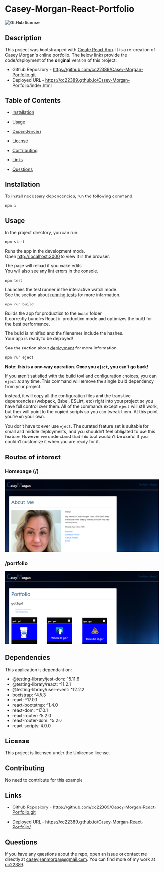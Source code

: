 # Casey-Morgan-React-Portfolio
![GitHub license](https://img.shields.io/badge/license-Unlicense-blue.svg)

## Description

This project was bootstrapped with [Create React App](https://github.com/facebook/create-react-app).
It is a re-creation of Casey Morgan's online portfolio. The below links provide the code/deployment of the **original** version of this project:

* Github Repository - https://github.com/cc22389/Casey-Morgan-Portfolio.git
* Deployed URL - https://cc22389.github.io/Casey-Morgan-Portfolio/index.html

## Table of Contents 

* [Installation](#installation)

* [Usage](#usage)

* [Dependencies](#dependencies)

* [License](#license)

* [Contributing](#contributing)

* [Links](#links)

* [Questions](#questions)

## Installation

To install necessary dependencies, run the following command:

```
npm i
```

## Usage

In the project directory, you can run:

```
npm start
```

Runs the app in the development mode.\
Open [http://localhost:3000](http://localhost:3000) to view it in the browser.

The page will reload if you make edits.\
You will also see any lint errors in the console.

```
npm test
```

Launches the test runner in the interactive watch mode.\
See the section about [running tests](https://facebook.github.io/create-react-app/docs/running-tests) for more information.

```
npm run build
```

Builds the app for production to the `build` folder.\
It correctly bundles React in production mode and optimizes the build for the best performance.

The build is minified and the filenames include the hashes.\
Your app is ready to be deployed!

See the section about [deployment](https://facebook.github.io/create-react-app/docs/deployment) for more information.

```
npm run eject
```

**Note: this is a one-way operation. Once you `eject`, you can’t go back!**

If you aren’t satisfied with the build tool and configuration choices, you can `eject` at any time. This command will remove the single build dependency from your project.

Instead, it will copy all the configuration files and the transitive dependencies (webpack, Babel, ESLint, etc) right into your project so you have full control over them. All of the commands except `eject` will still work, but they will point to the copied scripts so you can tweak them. At this point you’re on your own.

You don’t have to ever use `eject`. The curated feature set is suitable for small and middle deployments, and you shouldn’t feel obligated to use this feature. However we understand that this tool wouldn’t be useful if you couldn’t customize it when you are ready for it.

## Routes of interest

### Homepage (/)
![Homepage](/Assets/Images/Homepage.PNG)


### /portfolio
![Portfolio](/Assets/Images/Portfolio.PNG)

## Dependencies

This application is dependant on:
* @testing-library/jest-dom: ^5.11.6
* @testing-library/react: ^11.2.1
* @testing-library/user-event: ^12.2.2
* bootstrap: ^4.5.3
* react: ^17.0.1
* react-bootstrap: ^1.4.0
* react-dom: ^17.0.1
* react-router: ^5.2.0
* react-router-dom: ^5.2.0
* react-scripts: 4.0.0

## License

This project is licensed under the Unlicense license.
  
## Contributing

No need to contribute for this example

## Links

* Github Repository - https://github.com/cc22389/Casey-Morgan-React-Portfolio.git

* Deployed URL - https://cc22389.github.io/Casey-Morgan-React-Portfolio/

## Questions

If you have any questions about the repo, open an issue or contact me directly at caseyjeanmorgan@gmail.com. You can find more of my work at [cc22389](https://github.com/cc22389/).